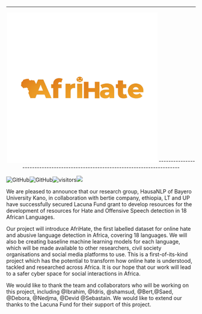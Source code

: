 --------------------------------------------------------------------------------
<p align="center"><img src="https://raw.githubusercontent.com/Afrihate/afrihate/main/AfriHate.png" width="400">
--------------------------------------------------------------------------------

![GitHub](https://img.shields.io/github/license/hausaNLP/HausaNLP)![GitHub](https://img.shields.io/badge/license-CCBY-yellow)![visitors](https://visitor-badge.glitch.me/badge?page_id=hausanlp.NaijaSenti)[<img src="https://img.shields.io/badge/visit-our site-yellow.svg?logo=web">](https://hausanlp.org/) 



We are pleased to announce that our research group, HausaNLP of Bayero University Kano, in collaboration with bertie company, ethiopia, LT and UP have successfully secured Lacuna Fund grant to develop resources for the development of resources for Hate and Offensive Speech detection in 18 African Languages.


Our project will introduce AfriHate, the first labelled dataset for online hate and abusive language detection in Africa, covering 18 languages.  We will also be creating baseline machine learning models for each language, which will be made available to other researchers, civil society organisations and social media platforms to use. This is a first-of-its-kind project which has the potential to transform how online hate is understood, tackled and researched across Africa. It is our hope that our work will lead to a safer cyber space for social interactions in Africa.



We would like to thank the team and collaborators who will be working on this project, including @Ibrahim, @Idris, @shamsud, @Bert,@Saed, @Debora, @Nedjma, @Devid @Sebastain. We would like to extend our thanks to the Lacuna Fund for their support of this project. 

